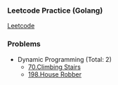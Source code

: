 ### Leetcode Practice (Golang)

[Leetcode](https://leetcode.com/)

### Problems
+ Dynamic Programming (Total: 2)
    * [70.Climbing Stairs](https://leetcode.com/problems/climbing-stairs/description/)
    * [198.House Robber](https://leetcode.com/problems/house-robber/description/)
    